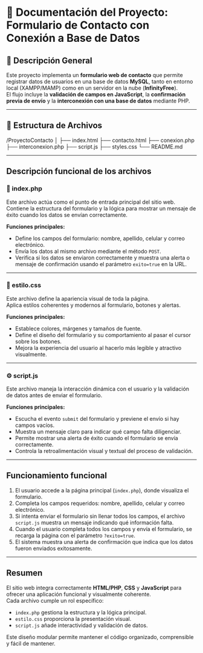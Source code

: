 # 📄 Documentación del Proyecto: Formulario de Contacto con Conexión a Base de Datos

## 🔹 Descripción General
Este proyecto implementa un **formulario web de contacto** que permite registrar datos de usuarios en una base de datos **MySQL**, tanto en entorno local (XAMPP/MAMP) como en un servidor en la nube (**InfinityFree**).  
El flujo incluye la **validación de campos en JavaScript**, la **confirmación previa de envío** y la **interconexión con una base de datos** mediante PHP.

---

## 🧩 Estructura de Archivos

/ProyectoContacto
│
├── index.html
├── contacto.html
├── conexion.php
├── interconexion.php
├── script.js
├── styles.css
└── README.md

---

## Descripción funcional de los archivos

### 🧩 index.php
Este archivo actúa como el punto de entrada principal del sitio web.  
Contiene la estructura del formulario y la lógica para mostrar un mensaje de éxito cuando los datos se envían correctamente.  

**Funciones principales:**
- Define los campos del formulario: nombre, apellido, celular y correo electrónico.  
- Envía los datos al mismo archivo mediante el método `POST`.  
- Verifica si los datos se enviaron correctamente y muestra una alerta o mensaje de confirmación usando el parámetro `exito=true` en la URL.  

---

### 🎨 estilo.css
Este archivo define la apariencia visual de toda la página.  
Aplica estilos coherentes y modernos al formulario, botones y alertas.

**Funciones principales:**
- Establece colores, márgenes y tamaños de fuente.  
- Define el diseño del formulario y su comportamiento al pasar el cursor sobre los botones.  
- Mejora la experiencia del usuario al hacerlo más legible y atractivo visualmente.

---

### ⚙️ script.js
Este archivo maneja la interacción dinámica con el usuario y la validación de datos antes de enviar el formulario.

**Funciones principales:**
- Escucha el evento `submit` del formulario y previene el envío si hay campos vacíos.  
- Muestra un mensaje claro para indicar qué campo falta diligenciar.  
- Permite mostrar una alerta de éxito cuando el formulario se envía correctamente.  
- Controla la retroalimentación visual y textual del proceso de validación.

---

## Funcionamiento funcional

1. El usuario accede a la página principal (`index.php`), donde visualiza el formulario.  
2. Completa los campos requeridos: nombre, apellido, celular y correo electrónico.  
3. Si intenta enviar el formulario sin llenar todos los campos, el archivo `script.js` muestra un mensaje indicando qué información falta.  
4. Cuando el usuario completa todos los campos y envía el formulario, se recarga la página con el parámetro `?exito=true`.  
5. El sistema muestra una alerta de confirmación que indica que los datos fueron enviados exitosamente.  

---

## Resumen

El sitio web integra correctamente **HTML/PHP**, **CSS** y **JavaScript** para ofrecer una aplicación funcional y visualmente coherente.  
Cada archivo cumple un rol específico:  
- `index.php` gestiona la estructura y la lógica principal.  
- `estilo.css` proporciona la presentación visual.  
- `script.js` añade interactividad y validación de datos.

Este diseño modular permite mantener el código organizado, comprensible y fácil de mantener.

